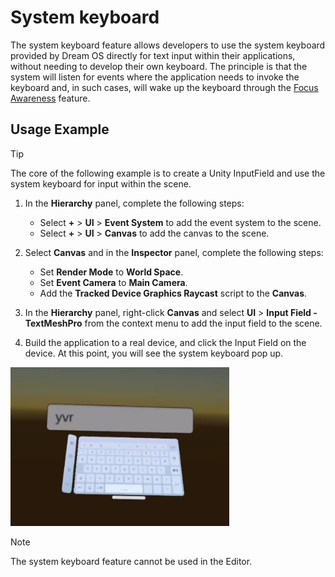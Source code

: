 # System keyboard

The system keyboard feature allows developers to use the system keyboard provided by Dream OS directly for text input within their applications, without needing to develop their own keyboard. The principle is that the system will listen for events where the application needs to invoke the keyboard and, in such cases, will wake up the keyboard through the [Focus Awareness](FocusAwareness.md) feature.

## Usage Example

> [!tip]
> The core of the following example is to create a Unity InputField and use the system keyboard for input within the scene.

1. In the **Hierarchy** panel, complete the following steps:

    - Select **+** > **UI** > **Event System** to add the event system to the scene.
    - Select **+** > **UI** > **Canvas** to add the canvas to the scene.

2. Select **Canvas** and in the **Inspector** panel, complete the following steps:

    - Set **Render Mode** to **World Space**.
    - Set **Event Camera** to **Main Camera**.
    - Add the **Tracked Device Graphics Raycast** script to the **Canvas**.

3. In the **Hierarchy** panel, right-click **Canvas** and select **UI** > **Input Field - TextMeshPro** from the context menu to add the input field to the scene.

4. Build the application to a real device, and click the Input Field on the device. At this point, you will see the system keyboard pop up.

![SystemKeyboard](../AdvancedFeatures/SystemKeyboard/SystemKeyboard.png)

> [!note]
> The system keyboard feature cannot be used in the Editor.